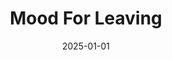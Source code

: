 ---
layout: track
title: Mood For Leaving
permalink: /tracks/mood-for-leaving/
description: "A StudioRich lo-fi track."
image: /assets/covers/mood-for-leaving.webp
date: 2025-01-01
duration: "88.46"
album: "Stranger Vibes"
mood: [Playful]
genre: [lo-fi]
---